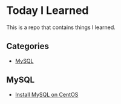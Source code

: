 # Today I Learned
This is a repo that contains things I learned.

## Categories
- [MySQL](#mysql)

## MySQL
- [Install MySQL on CentOS](/mysql/install-mysql-on-centos.md)
